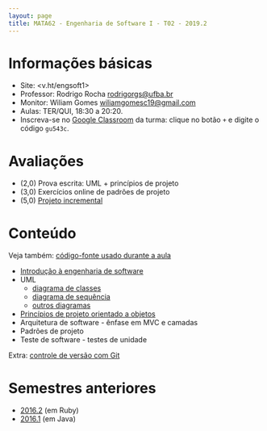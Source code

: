 ```yaml
---
layout: page
title: MATA62 - Engenharia de Software I - T02 - 2019.2
---
```


# Informações básicas

- Site: <v.ht/engsoft1>
- Professor: Rodrigo Rocha <rodrigorgs@ufba.br>
- Monitor: Wiliam Gomes <wiliamgomesc19@gmail.com>
- Aulas: TER/QUI, 18:30 a 20:20.
- Inscreva-se no [Google Classroom](https://classroom.google.com/) da turma: clique no botão `+` e digite o código `gu543c`.

# Avaliações

- (2,0) Prova escrita: UML + princípios de projeto
- (3,0) Exercícios online de padrões de projeto
- (5,0) [Projeto incremental](projeto-20192)

# Conteúdo

Veja também: [código-fonte usado durante a aula](https://github.com/rodrigorgs/engsoft1-exemplos)

- [Introdução à engenharia de software](introducao-es)
- UML
    - [diagrama de classes](uml-classes)
    - [diagrama de sequência](uml-sequencia)
    - [outros diagramas](uml-outros)
- [Princípios de projeto orientado a objetos](principios-projeto)
- Arquitetura de software - ênfase em MVC e camadas
- Padrões de projeto
- Teste de software - testes de unidade

Extra: [controle de versão com Git](https://docs.google.com/presentation/d/1QTLn7roYJw_Cfm_IWRL-KusmQgnlQ6YVG6ZWePLDIFQ/edit)

# Semestres anteriores

- [2016.2](https://rodrigorgs.github.io/mata62-20162/) (em Ruby)
- [2016.1](https://rodrigorgs.github.io/mata62-20161/) (em Java)
